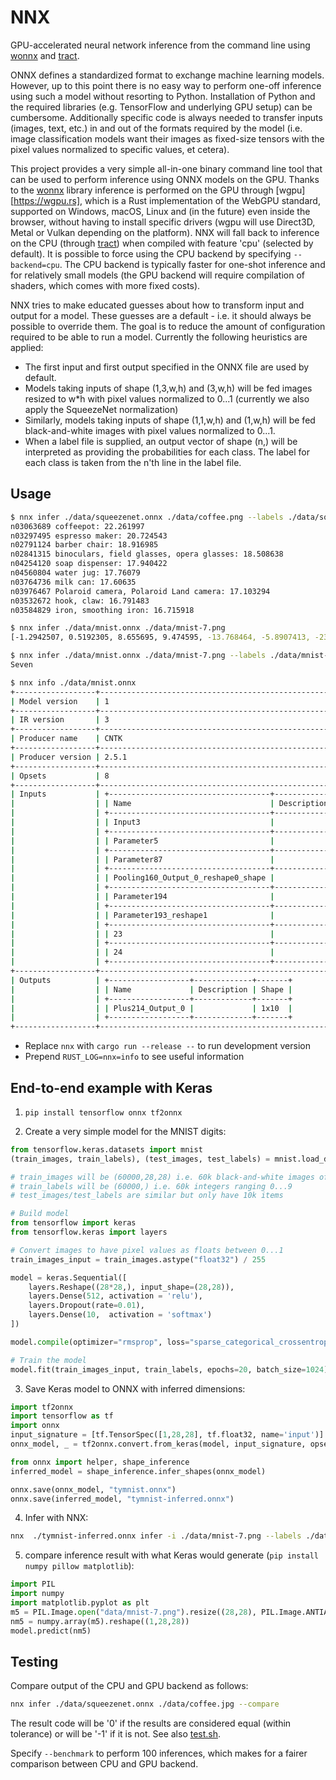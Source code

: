 # NNX

GPU-accelerated neural network inference from the command line using [wonnx](https://github.com/haixuanTao/wonnx) and [tract](https://github.com/sonos/tract).

ONNX defines a standardized format to exchange machine learning models. However, up to this point there is no easy way to
perform one-off inference using such a model without resorting to Python. Installation of Python and the required libraries
(e.g. TensorFlow and underlying GPU setup) can be cumbersome. Additionally specific code is always needed to transfer
inputs (images, text, etc.) in and out of the formats required by the model (i.e. image classification models want their
images as fixed-size tensors with the pixel values normalized to specific values, et cetera).

This project provides a very simple all-in-one binary command line tool that can be used to perform inference using ONNX
models on the GPU. Thanks to the [wonnx](https://github.com/haixuanTao/wonnx) library inference is performed on the GPU
through [wgpu][https://wgpu.rs], which is a Rust implementation of the WebGPU standard, supported on Windows, macOS, Linux
and (in the future) even inside the browser, without having to install specific drivers (wgpu will use Direct3D, Metal or
Vulkan depending on the platform). NNX will fall back to inference on the CPU (through [tract](https://github.com/sonos/tract))
when compiled with feature 'cpu' (selected by default). It is possible to force using the CPU backend by specifying `--backend=cpu`.
The CPU backend is typically faster for one-shot inference and for relatively small models (the GPU backend will require
compilation of shaders, which comes with more fixed costs).

NNX tries to make educated guesses about how to transform input and output for a model. These guesses are a default - i.e.
it should always be possible to override them. The goal is to reduce the amount of configuration required to be able to
run a model. Currently the following heuristics are applied:

- The first input and first output specified in the ONNX file are used by default.
- Models taking inputs of shape (1,3,w,h) and (3,w,h) will be fed images resized to w\*h with pixel values normalized to
  0...1 (currently we also apply the SqueezeNet normalization)
- Similarly, models taking inputs of shape (1,1,w,h) and (1,w,h) will be fed black-and-white images with pixel values
  normalized to 0...1.
- When a label file is supplied, an output vector of shape (n,) will be interpreted as providing the probabilities for each
  class. The label for each class is taken from the n'th line in the label file.

## Usage

```sh
$ nnx infer ./data/squeezenet.onnx ./data/coffee.png --labels ./data/squeezenet-labels.txt
n03063689 coffeepot: 22.261997
n03297495 espresso maker: 20.724543
n02791124 barber chair: 18.916985
n02841315 binoculars, field glasses, opera glasses: 18.508638
n04254120 soap dispenser: 17.940422
n04560804 water jug: 17.76079
n03764736 milk can: 17.60635
n03976467 Polaroid camera, Polaroid Land camera: 17.103294
n03532672 hook, claw: 16.791483
n03584829 iron, smoothing iron: 16.715918

$ nnx infer ./data/mnist.onnx ./data/mnist-7.png
[-1.2942507, 0.5192305, 8.655695, 9.474595, -13.768464, -5.8907413, -23.467274, 28.252314, -6.7598896, 3.9513395]

$ nnx infer ./data/mnist.onnx ./data/mnist-7.png --labels ./data/mnist-labels.txt --top=1
Seven

$ nnx info ./data/mnist.onnx
+------------------+------------------------------------------------------------------+
| Model version    | 1                                                                |
+------------------+------------------------------------------------------------------+
| IR version       | 3                                                                |
+------------------+------------------------------------------------------------------+
| Producer name    | CNTK                                                             |
+------------------+------------------------------------------------------------------+
| Producer version | 2.5.1                                                            |
+------------------+------------------------------------------------------------------+
| Opsets           | 8                                                                |
+------------------+------------------------------------------------------------------+
| Inputs           | +------------------------------------+-------------+-----------+ |
|                  | | Name                               | Description | Shape     | |
|                  | +------------------------------------+-------------+-----------+ |
|                  | | Input3                             |             | 1x1x28x28 | |
|                  | +------------------------------------+-------------+-----------+ |
|                  | | Parameter5                         |             | 8x1x5x5   | |
|                  | +------------------------------------+-------------+-----------+ |
|                  | | Parameter87                        |             | 16x8x5x5  | |
|                  | +------------------------------------+-------------+-----------+ |
|                  | | Pooling160_Output_0_reshape0_shape |             | 2         | |
|                  | +------------------------------------+-------------+-----------+ |
|                  | | Parameter194                       |             | 1x10      | |
|                  | +------------------------------------+-------------+-----------+ |
|                  | | Parameter193_reshape1              |             | 256x10    | |
|                  | +------------------------------------+-------------+-----------+ |
|                  | | 23                                 |             | 8         | |
|                  | +------------------------------------+-------------+-----------+ |
|                  | | 24                                 |             | 16        | |
|                  | +------------------------------------+-------------+-----------+ |
+------------------+------------------------------------------------------------------+
| Outputs          | +------------------+-------------+-------+                       |
|                  | | Name             | Description | Shape |                       |
|                  | +------------------+-------------+-------+                       |
|                  | | Plus214_Output_0 |             | 1x10  |                       |
|                  | +------------------+-------------+-------+                       |
+------------------+------------------------------------------------------------------+
```

- Replace `nnx` with `cargo run --release --` to run development version
- Prepend `RUST_LOG=nnx=info` to see useful information

## End-to-end example with Keras

1. `pip install tensorflow onnx tf2onnx`

2. Create a very simple model for the MNIST digits:

```python
from tensorflow.keras.datasets import mnist
(train_images, train_labels), (test_images, test_labels) = mnist.load_data()

# train_images will be (60000,28,28) i.e. 60k black-and-white images of 28x28 pixels (which are ints between 0..255)
# train_labels will be (60000,) i.e. 60k integers ranging 0...9
# test_images/test_labels are similar but only have 10k items

# Build model
from tensorflow import keras
from tensorflow.keras import layers

# Convert images to have pixel values as floats between 0...1
train_images_input = train_images.astype("float32") / 255

model = keras.Sequential([
    layers.Reshape((28*28,), input_shape=(28,28)),
    layers.Dense(512, activation = 'relu'),
    layers.Dropout(rate=0.01),
    layers.Dense(10,  activation = 'softmax')
])

model.compile(optimizer="rmsprop", loss="sparse_categorical_crossentropy", metrics=["accuracy"])

# Train the model
model.fit(train_images_input, train_labels, epochs=20, batch_size=1024)
```

3. Save Keras model to ONNX with inferred dimensions:

```python
import tf2onnx
import tensorflow as tf
import onnx
input_signature = [tf.TensorSpec([1,28,28], tf.float32, name='input')]
onnx_model, _ = tf2onnx.convert.from_keras(model, input_signature, opset=13)

from onnx import helper, shape_inference
inferred_model = shape_inference.infer_shapes(onnx_model)

onnx.save(onnx_model, "tymnist.onnx")
onnx.save(inferred_model, "tymnist-inferred.onnx")
```

4. Infer with NNX:

```sh
nnx  ./tymnist-inferred.onnx infer -i ./data/mnist-7.png --labels ./data/mnist-labels.txt
```

5. compare inference result with what Keras would generate (`pip install numpy pillow matplotlib`):

```python
import PIL
import numpy
import matplotlib.pyplot as plt
m5 = PIL.Image.open("data/mnist-7.png").resize((28,28), PIL.Image.ANTIALIAS)
nm5 = numpy.array(m5).reshape((1,28,28))
model.predict(nm5)
```

## Testing

Compare output of the CPU and GPU backend as follows:

```sh
nnx infer ./data/squeezenet.onnx ./data/coffee.jpg --compare
```

The result code will be '0' if the results are considered equal (within tolerance) or will be '-1' if it is not. See also
[test.sh](./test.sh).

Specify `--benchmark` to perform 100 inferences, which makes for a fairer comparison between CPU and GPU backend.
